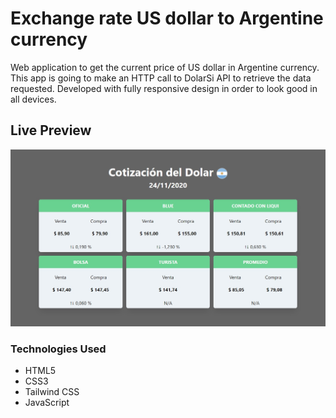 # Exchange rate US dollar to Argentine currency

Web application to get the current price of US dollar in Argentine currency. This app is going to make an HTTP call to DolarSi API to retrieve the data requested.
Developed with fully responsive design in order to look good in all devices.

## Live Preview

<p><a href="https://neduardoaguirre.github.io/dolar-app/" target="_blank"><img src="https://raw.githubusercontent.com/neduardoaguirre/dolar-app/master/img/live-preview.jpg"></a></p>

### Technologies Used

  - HTML5
  - CSS3
  - Tailwind CSS
  - JavaScript
